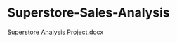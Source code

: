 # Superstore-Sales-Analysis
[Superstore Analysis Project.docx](https://github.com/user-attachments/files/16627111/Superstore.Analysis.Project.docx)
